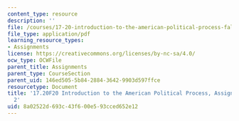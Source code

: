```yaml
---
content_type: resource
description: ''
file: /courses/17-20-introduction-to-the-american-political-process-fall-2020/8a02522d693c43f600e593cced652e12_MIT17_20F20_Paper2.pdf
file_type: application/pdf
learning_resource_types:
- Assignments
license: https://creativecommons.org/licenses/by-nc-sa/4.0/
ocw_type: OCWFile
parent_title: Assignments
parent_type: CourseSection
parent_uid: 146ed505-5b84-2884-3642-9903d597ffce
resourcetype: Document
title: '17.20F20 Introduction to the American Political Process, Assignments: Paper
  2'
uid: 8a02522d-693c-43f6-00e5-93cced652e12
---
```


